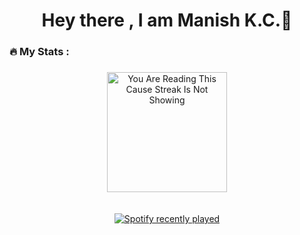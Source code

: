 <h1 align="center">Hey there , I am Manish K.C.👋</h1>


<h3 align="left">🔥   My Stats :</h3>

###

<div align="center">
  <img src="https://streak-stats.demolab.com?user=manishkc030&locale=en&mode=daily&theme=dark&hide_border=false&border_radius=5&border=3" height="192" alt=" You Are Reading This Cause Streak Is Not Showing"  />
</div>
<br>
<br>
<div align="center">
  <a href="https://open.spotify.com/user/ 31q2hjuy4fbmvyiwlh3kg5ggfp6a">
    <img src="https://spotify-recently-played-readme.vercel.app/api?user=%31q2hjuy4fbmvyiwlh3kg5ggfp6a&count=3" alt="Spotify recently played"  />
  </a>
</div>

###
